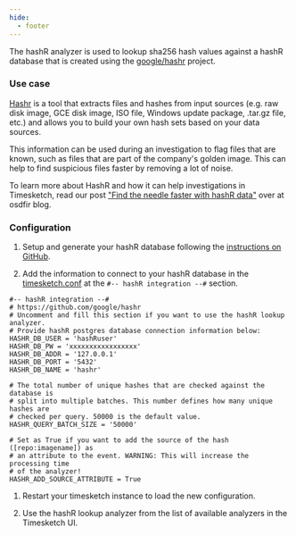 ```yaml
---
hide:
  - footer
---
```

The hashR analyzer is used to lookup sha256 hash values against a hashR database
that is created using the [google/hashr](https://github.com/google/hashr) project.

### Use case

[Hashr](https://github.com/google/hashr) is a tool that extracts files and hashes
from input sources (e.g. raw disk image, GCE disk image, ISO file, Windows update
package, .tar.gz file, etc.) and allows you to build your own hash sets based on
your data sources.

This information can be used during an investigation to flag files that are
known, such as files that are part of the company's golden image.
This can help to find suspicious files faster by removing a lot of noise.

To learn more about HashR and how it can help investigations in Timesketch,
read our post ["Find the needle faster with hashR data"](https://osdfir.blogspot.com/2022/11/find-needle-faster-with-hashr-data.html)
over at osdfir blog.

### Configuration

1. Setup and generate your hashR database following the
[instructions on GitHub](https://github.com/google/hashr).

1. Add the information to connect to your hashR database in the
[timesketch.conf](https://github.com/google/timesketch/blob/master/data/timesketch.conf#L235)
at the `#-- hashR integration --#` section.
```
#-- hashR integration --#
# https://github.com/google/hashr
# Uncomment and fill this section if you want to use the hashR lookup analyzer.
# Provide hashR postgres database connection information below:
HASHR_DB_USER = 'hashRuser'
HASHR_DB_PW = 'xxxxxxxxxxxxxxxxx'
HASHR_DB_ADDR = '127.0.0.1'
HASHR_DB_PORT = '5432'
HASHR_DB_NAME = 'hashr'

# The total number of unique hashes that are checked against the database is
# split into multiple batches. This number defines how many unique hashes are
# checked per query. 50000 is the default value.
HASHR_QUERY_BATCH_SIZE = '50000'

# Set as True if you want to add the source of the hash ([repo:imagename]) as
# an attribute to the event. WARNING: This will increase the processing time
# of the analyzer!
HASHR_ADD_SOURCE_ATTRIBUTE = True
```

1. Restart your timesketch instance to load the new configuration.

1. Use the hashR lookup analyzer from the list of available analyzers in the
Timesketch UI.
